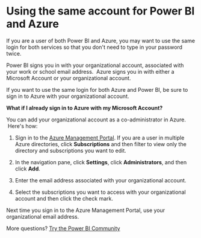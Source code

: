 ﻿<properties 
   pageTitle="Using the same account for Power BI and Azure"
   description="How to use the same account login for Power BI and Azure"
   services="powerbi" 
   documentationCenter="" 
   authors="guyinacube" 
   manager="erikre" 
   backup=""
   editor=""
   tags=""
   qualityFocus="no"
   qualityDate=""/>
 
<tags
   ms.service="powerbi"
   ms.devlang="NA"
   ms.topic="article"
   ms.tgt_pltfrm="NA"
   ms.workload="powerbi"
   ms.date="06/28/2017"
   ms.author="asaxton"/>

# Using the same account for Power BI and Azure

If you are a user of both Power BI and Azure, you may want to use the same login for both services so that you don't need to type in your password twice.

Power BI signs you in with your organizational account, associated with your work or school email address.  Azure signs you in with either a Microsoft Account or your organizational account.

If you want to use the same login for both Azure and Power BI, be sure to sign in to Azure with your organizational account.

**What if I already sign in to Azure with my Microsoft Account?**

You can add your organizational account as a co-administrator in Azure.  Here's how:

1.  Sign in to the [Azure Management Portal](http://manage.windowsazure.com/). If you are a user in multiple Azure directories, click **Subscriptions** and then filter to view only the directory and subscriptions you want to edit.

2.  In the navigation pane, click **Settings**, click **Administrators**, and then click **Add**.

3.  Enter the email address associated with your organizational account.

4.  Select the subscriptions you want to access with your organizational account and then click the check mark.

Next time you sign in to the Azure Management Portal, use your organizational email address.

More questions? [Try the Power BI Community](http://community.powerbi.com/)